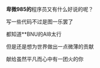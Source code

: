 **卑微985的**程序员又有什么好说的呢？

写一些代码不过是图一乐罢了

都知道**BNU的AI8太行

但是还是想为世界做出一点微薄的贡献

献给虽然平凡而心中有一团火的你
<!---
TheThirdSanta/TheThirdSanta is a ✨ special ✨ repository because its `README.md` (this file) appears on your GitHub profile.
You can click the Preview link to take a look at your changes.
--->
